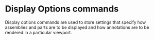 # Display Options commands

Display options commands are used to store settings that specify how assemblies and parts are to be displayed and how annotations are to be rendered in a particular viewport.